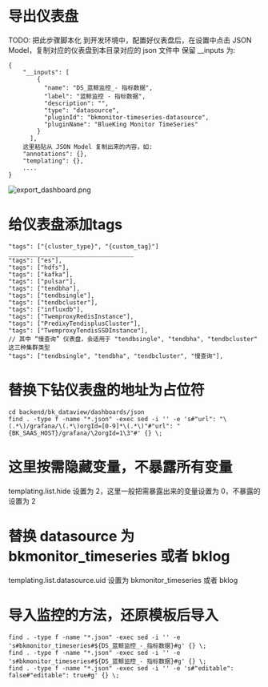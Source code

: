 # 导出仪表盘
TODO: 把此步骤脚本化
到开发环境中，配置好仪表盘后，在设置中点击 JSON Model，复制对应的仪表盘到本目录对应的 json 文件中
保留 __inputs 为:
```
{
    "__inputs": [
        {
          "name": "DS_蓝鲸监控_- 指标数据",
          "label": "蓝鲸监控 - 指标数据",
          "description": "",
          "type": "datasource",
          "pluginId": "bkmonitor-timeseries-datasource",
          "pluginName": "BlueKing Monitor TimeSeries"
        }
      ],
    这里粘贴从 JSON Model 复制出来的内容，如:
    "annotations": {},
    "templating": {},
    ....
}
```
![export_dashboard.png](export_dashboard.png)

# 给仪表盘添加tags
```
"tags": ["{cluster_type}", "{custom_tag}"]
___________________________________
"tags": ["es"],
"tags": ["hdfs"],
"tags": ["kafka"],
"tags": ["pulsar"],
"tags": ["tendbha"],
"tags": ["tendbsingle"],
"tags": ["tendbcluster"],
"tags": ["influxdb"],
"tags": ["TwemproxyRedisInstance"],
"tags": ["PredixyTendisplusCluster"],
"tags": ["TwemproxyTendisSSDInstance"],
// 其中 “慢查询” 仪表盘，会适用于 "tendbsingle", "tendbha", "tendbcluster" 这三种集群类型
"tags": ["tendbsingle", "tendbha", "tendbcluster", "慢查询"],
```

# 替换下钻仪表盘的地址为占位符
```
cd backend/bk_dataview/dashboards/json
find . -type f -name "*.json" -exec sed -i '' -e 's#"url": "\(.*\)/grafana/\(.*\)orgId=[0-9]*\(.*\)"#"url": "{BK_SAAS_HOST}/grafana/\2orgId=1\3"#' {} \;
```


# 这里按需隐藏变量，不暴露所有变量
templating.list.hide 设置为 2，这里一般把需暴露出来的变量设置为 0，不暴露的设置为 2

# 替换 datasource 为 bkmonitor_timeseries 或者 bklog
templating.list.datasource.uid 设置为 bkmonitor_timeseries 或者 bklog


# 导入监控的方法，还原模板后导入
```
find . -type f -name "*.json" -exec sed -i '' -e 's#bkmonitor_timeseries#${DS_蓝鲸监控_-_指标数据}#g' {} \;
find . -type f -name "*.json" -exec sed -i '' -e 's#bkmonitor_timeseries#${DS_蓝鲸监控_- 指标数据}#g' {} \;
find . -type f -name "*.json" -exec sed -i '' -e 's#"editable": false#"editable": true#g' {} \;
```
